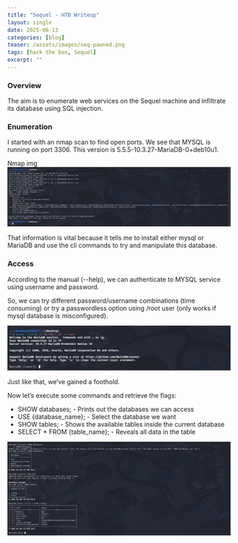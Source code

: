 ```yaml
---
title: "Sequel - HTB Writeup"
layout: single
date: 2025-06-13
categories: [blog]
teaser: /assets/images/seq-pawned.png
tags: [hack the box, Sequel]
excerpt: ""
---
```


### Overview

The aim is to enumerate web services on the Sequel machine and infiltrate its database using SQL injection. 

### Enumeration

I started with an nmap scan to find open ports. We see that MYSQL is running on port 3306. This version is 5.5.5-10.3.27-MariaDB-0+deb10u1.

Nmap img<img src="/assets/images/seq-nmap.png" alt="Nmap Scan" style="max-width:100%;">

That information is vital because it tells me to install either mysql or MariaDB and use the cli commands to try and manipulate this database.

### Access 

According to the manual (--help), we can authenticate to MYSQL service using username and password. 

So, we can try different password/username combinations (time consuming) or try a passwordless option using /root user (only works if mysql database is misconfigured).

<img src="/assets/images/se-passwordless.png" alt="Password-less" style="max-width:100%;">

Just like that, we’ve gained a foothold.

Now let’s execute some commands and retrieve the flags:
 - SHOW databases; - Prints out the databases we can access
 - USE {database_name}; - Select the database we want
 - SHOW tables; - Shows the available tables inside the current database
 - SELECT * FROM {table_name}; - Reveals all data in the table

<img src="/assets/images/seq-flags.png" alt="Flags" style="max-width:100%;">
